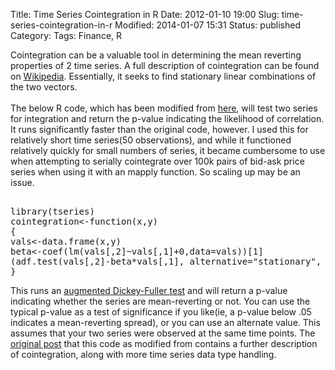 Title: Time Series Cointegration in R
Date: 2012-01-10 19:00
Slug: time-series-cointegration-in-r
Modified: 2014-01-07 15:31
Status: published
Category: 
Tags: Finance, R


<div class='post'>
Cointegration can be a valuable tool in determining the mean reverting properties of 2 time series. A full description of cointegration can be found on <a href="http://en.wikipedia.org/wiki/Cointegration">Wikipedia</a>. Essentially, it seeks to find stationary linear combinations of the two vectors.<br><br> The below R code, which has been modified from <a href="http://quanttrader.info/public/testForCoint.html">here</a>, will test two series for integration and return the p-value indicating the likelihood of correlation. It runs significantly faster than the original code, however. I used this for relatively short time series(50 observations), and while it functioned relatively quickly for small numbers of series, it became cumbersome to use when attempting to serially cointegrate over 100k pairs of bid-ask price series when using it with an mapply function. So scaling up may be an issue. <pre class="ruby"><br />library(tseries)<br />cointegration<-function(x,y)<br />{<br />vals<-data.frame(x,y)<br />beta<-coef(lm(vals[,2]~vals[,1]+0,data=vals))[1]<br />(adf.test(vals[,2]-beta*vals[,1], alternative="stationary", k=0))$p.value<br />}<br /></pre> This runs an <a href="http://en.wikipedia.org/wiki/Augmented_Dickey%E2%80%93Fuller_test">augmented Dickey-Fuller test</a> and will return a p-value indicating whether the series are mean-reverting or not. You can use the typical p-value as a test of significance if you like(ie, a p-value below .05 indicates a mean-reverting spread), or you can use an alternate value. This assumes that your two series were observed at the same time points. The <a href="http://quanttrader.info/public/testForCoint.html">original post</a> that this code as modified from contains a further description of cointegration, along with more time series data type handling.</div>